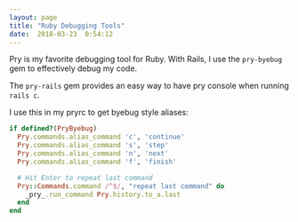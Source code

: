 ```yaml
---
layout: page
title: "Ruby Debugging Tools"
date:  2018-03-23  0:54:12
---
```


Pry is my favorite debugging tool for Ruby.
With Rails, I use the `pry-byebug` gem
to effectively debug my code.

The `pry-rails` gem provides an easy way
to have pry console when running `rails c`.

I use this in my pryrc to get byebug style aliases:

```ruby
if defined?(PryByebug)
  Pry.commands.alias_command 'c', 'continue'
  Pry.commands.alias_command 's', 'step'
  Pry.commands.alias_command 'n', 'next'
  Pry.commands.alias_command 'f', 'finish'

  # Hit Enter to repeat last command
  Pry::Commands.command /^$/, "repeat last command" do
    _pry_.run_command Pry.history.to_a.last
  end
end
```
